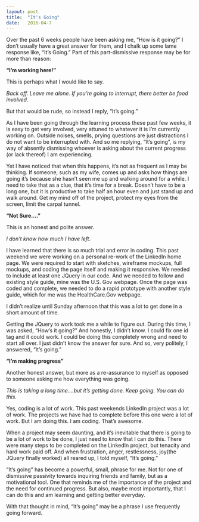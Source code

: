 ```yaml
---
layout: post
title:  "It's Going"
date:   2016-04-7 
---
```


Over the past 6 weeks people have been asking me, “How is it going?” I don’t usually have a great answer for them, and I chalk up some lame response like, “It’s Going.” Part of this part-dismissive response may be for more than reason:

**“I’m working here!”**

This is perhaps what I would like to say.

*Back off. Leave me alone. If you’re going to interrupt, there better be food involved.*

But that would be rude, so instead I reply, “It’s going.”

As I have been going through the learning process these past few weeks, it is easy to get very involved, very attuned to whatever it is I’m currently working on. Outside noises, smells, prying questions are just distractions I do not want to be interrupted with. And so me replying, “It’s going”, is my way of absently dismissing whoever is asking about the current progress (or lack thereof) I am experiencing.

Yet I have noticed that when this happens, it’s not as frequent as I may be thinking. If someone, such as my wife, comes up and asks how things are going it’s because she hasn’t seen me up and walking around for a while. I need to take that as a clue, that it’s time for a break. Doesn’t have to be a long one, but it is productive to take half an hour even and just stand up and walk around. Get my mind off of the project, protect my eyes from the screen, limit the carpal tunnel.

**“Not Sure….”**

This is an honest and polite answer.

*I don’t know how much I have left.*

I have learned that there is so much trial and error in coding. This past weekend we were working on a personal re-work of the LinkedIn home page. We were required to start with sketches, wireframe mockups, full mockups, and coding the page itself and making it responsive. We needed to include at least one JQuery in our code. And we needed to follow and existing style guide, mine was the U.S. Gov webpage. Once the page was coded and complete, we needed to do a rapid prototype with another style guide, which for me was the HealthCare.Gov webpage.

I didn’t realize until Sunday afternoon that this was a lot to get done in a short amount of time.

Getting the JQuery to work took me a while to figure out. During this time, I was asked, “How’s it going?” And honestly, I didn’t know. I could fix one id tag and it could work. I could be doing this completely wrong and need to start all over. I just didn’t know the answer for sure. And so, very politely, I answered, “It’s going.”

**“I’m making progress”**

Another honest answer, but more as a re-assurance to myself as opposed to someone asking me how everything was going.

*This is taking a long time….but it’s getting done. Keep going. You can do this.*

Yes, coding is a lot of work. This past weekends LinkedIn project was a lot of work. The projects we have had to complete before this one were a lot of work. But I am doing this. I am coding. That’s awesome.

When a project may seem daunting, and it’s inevitable that there is going to be a lot of work to be done, I just need to know that I can do this. There were many steps to be completed on the LinkedIn project, but tenacity and hard work paid off. And when frustration, anger, restlessness, joy(the JQuery finally worked) all reared up, I told myself, “It’s going.”

“It’s going” has become a powerful, small, phrase for me. Not for one of dismissive passivity towards inquiring friends and family, but as a motivational tool. One that reminds me of the importance of the project and the need for continued progress. But also, maybe most importantly, that I can do this and am learning and getting better everyday.

With that thought in mind, “It’s going” may be a phrase I use frequently going forward.